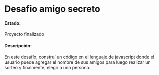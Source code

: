 # Desafio amigo secreto 

#### Estado: 
<p>Proyecto finalizado</p> 

#### Descripción: 
<p> En este desafío, construí un código en el lenguaje de javascript donde el usuario puede agregar el nombre de sus amigos para luego realizar un sorteo y finalmente, elegir a una persona.
</p>
